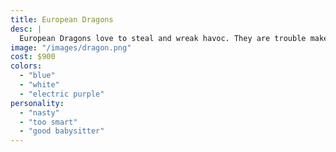 ```yaml
---
title: European Dragons
desc: |
  European Dragons love to steal and wreak havoc. They are trouble makers but are very loyal pets. Take a look.
image: "/images/dragon.png"
cost: $900
colors:
  - "blue"
  - "white"
  - "electric purple"
personality:
  - "nasty"
  - "too smart"
  - "good babysitter"
---
```

